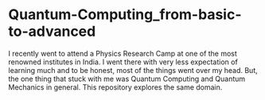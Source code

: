 # Quantum-Computing_from-basic-to-advanced
I recently went to attend a Physics Research Camp at one of the most renowned institutes in India. I went there with very less expectation of learning much and to be honest, most of the things went over my head. But, the one thing that stuck with me was Quantum Computing and Quantum Mechanics in general. This repository explores the same domain. 
